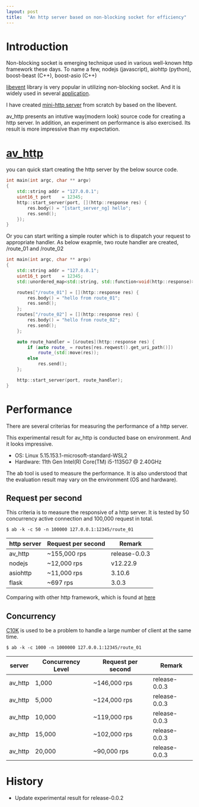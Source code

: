 ```yaml
---
layout: post
title:  "An http server based on non-blocking socket for efficiency"
---
```



# Introduction
Non-blocking socket is emerging technique used in various well-known http framework these days.
To name a few, nodejs (javascript), aiohttp (python), boost-beast (C++), boost-asio (C++)

[libevent](https://https://github.com/libevent/libevent) library is very popular in utilizing non-blocking socket.
And it is widely used in several [application](https://libevent.org/).

I have created [mini-http server](https://github.com/avble/av_http/) from scratch by based on the libevent. 


av_http presents an intutive way(modern look) source code for creating a http server.
In addition, an experiment on performance is also exercised. Its result is more impressive than my expectation.

# [av_http](https://github.com/avble/av_http/)

you can quick start creating the http server by the below source code.

``` cpp
int main(int argc, char ** argv)
{
    std::string addr = "127.0.0.1";
    uint16_t port    = 12345;
    http::start_server(port, [](http::response res) {
        res.body() = "[start_server_ng] hello";
        res.send();
    });
}
```

Or you can start writing a simple router which is to dispatch your request to appropriate handler.
As below exapmle, two route handler are created, /route_01 and /route_02

```cpp
int main(int argc, char ** argv)
{
    std::string addr = "127.0.0.1";
    uint16_t port    = 12345;
    std::unordered_map<std::string, std::function<void(http::response)>> routes;

    routes["/route_01"] = [](http::response res) {
        res.body() = "hello from route_01";
        res.send();
    };
    routes["/route_02"] = [](http::response res) {
        res.body() = "hello from route_02";
        res.send();
    };

    auto route_handler = [&routes](http::response res) {
        if (auto route_ = routes[res.reqwest().get_uri_path()])
            route_(std::move(res));
        else
            res.send();
    };

    http::start_server(port, route_handler);
}

```
# Performance
There are several criterias for measuring the performance of a http server.

This experimental result for av_http is conducted base on environment. And it looks impressive.
* OS: Linux 5.15.153.1-microsoft-standard-WSL2
* Hardware: 11th Gen Intel(R) Core(TM) i5-1135G7 @ 2.40GHz

The ab tool is used to measure the performance. It is also understood that the evaluation result may vary on the environment (OS and hardware). 

## Request per second
This criteria is to measure the responsive of a http server.
It is tested by 50 concurrency active connection and 100,000 request in total.
``` shell
$ ab -k -c 50 -n 100000 127.0.0.1:12345/route_01
```

| http server | Request per second | Remark |
|----|----|---|
| av_http  |      ~155,000 rps      |  release-0.0.3 |
| nodejs   |    ~12,000 rps  | v12.22.9 |
| asiohttp | ~11,000 rps | 3.10.6 |
| flask   | ~697 rps | 3.0.3 |


Comparing with other http framework, which is found at [here](https://github.com/avble/av_http/example/performance)

## Concurrency
[C10K](https://en.wikipedia.org/wiki/C10k_problem) is used to be a problem to handle a large number of client at the same time.


``` shell
$ ab -k -c 1000 -n 1000000 127.0.0.1:12345/route_01
```

|server | Concurrency Level | Request per second | Remark |
|----|----|---|---|
| av_http | 1,000 | ~146,000 rps | release-0.0.3 |
| av_http | 5,000 | ~124,000 rps | release-0.0.3 |
| av_http | 10,000 | ~119,000 rps | release-0.0.3 |
| av_http | 15,000 | ~102,000 rps | release-0.0.3 |
| av_http | 20,000 | ~90,000 rps | release-0.0.3 |

# History
+ Update experimental result for release-0.0.2
